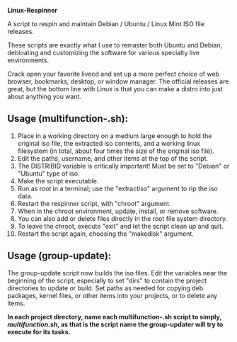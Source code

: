 **Linux-Respinner**

A script to respin and maintain Debian / Ubuntu / Linux Mint ISO file releases.

These scripts are exactly what I use to remaster both Ubuntu and Debian, debloating and customizing the software for various specialty live environments.

Crack open your favorite livecd and set up a more perfect choice of web browser, bookmarks, desktop, or window manager. The official releases are great, but the bottom line with Linux is that you can make a distro into just about anything you want.

## Usage (multifunction-<distro>.sh):

1) Place in a working directory on a medium large enough to hold the original iso file, the extracted iso contents, and a working linux filesystem (in total, about four times the size of the original iso file).
2) Edit the paths, username, and other items at the top of the script.
3) The DISTRIBID variable is critically important! Must be set to "Debian" or "Ubuntu" type of iso.
4) Make the script executable.
5) Run as root in a terminal; use the "extractiso" argument to rip the iso data.
6) Restart the respinner script, with "chroot" argument.
7) When in the chroot environment, update, install, or remove software.
8) You can also add or delete files directly in the root file system directory.
9) To leave the chroot, execute "exit" and let the script clean up and quit.
10) Restart the script again, choosing the "makedisk" argument.

## Usage (group-update):
The group-update script now builds the iso files. Edit the variables near the beginning of the script, especially to set "dirs" to contain the project directories to update or build. Set paths as  needed for copying deb packages, kernel files, or other items into your projects, or to delete any items.

**In each project directory, name each multifunction-<distro>.sh script to simply, _multifunction.sh_, as that is the script name the group-updater will try to execute for its tasks.**
